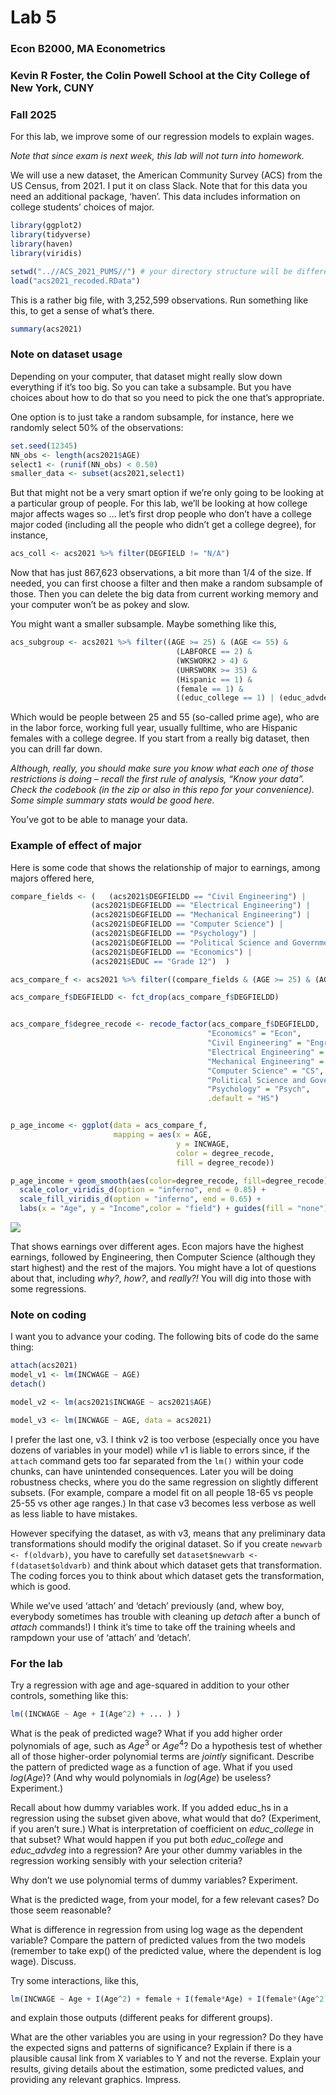 Lab 5
================

### Econ B2000, MA Econometrics

### Kevin R Foster, the Colin Powell School at the City College of New York, CUNY

### Fall 2025

For this lab, we improve some of our regression models to explain wages.

*Note that since exam is next week, this lab will not turn into
homework.*

We will use a new dataset, the American Community Survey (ACS) from the
US Census, from 2021. I put it on class Slack. Note that for this data
you need an additional package, ‘haven’. This data includes information
on college students’ choices of major.

``` r
library(ggplot2)
library(tidyverse)
library(haven)
library(viridis)

setwd("..//ACS_2021_PUMS//") # your directory structure will be different
load("acs2021_recoded.RData")
```

This is a rather big file, with 3,252,599 observations. Run something
like this, to get a sense of what’s there.

``` r
summary(acs2021)
```

### Note on dataset usage

Depending on your computer, that dataset might really slow down
everything if it’s too big. So you can take a subsample. But you have
choices about how to do that so you need to pick the one that’s
appropriate.

One option is to just take a random subsample, for instance, here we
randomly select 50% of the observations:

``` r
set.seed(12345)
NN_obs <- length(acs2021$AGE)
select1 <- (runif(NN_obs) < 0.50)
smaller_data <- subset(acs2021,select1)
```

But that might not be a very smart option if we’re only going to be
looking at a particular group of people. For this lab, we’ll be looking
at how college major affects wages so … let’s first drop people who
don’t have a college major coded (including all the people who didn’t
get a college degree), for instance,

``` r
acs_coll <- acs2021 %>% filter(DEGFIELD != "N/A")
```

Now that has just 867,623 observations, a bit more than 1/4 of the size.
If needed, you can first choose a filter and then make a random
subsample of those. Then you can delete the big data from current
working memory and your computer won’t be as pokey and slow.

You might want a smaller subsample. Maybe something like this,

``` r
acs_subgroup <- acs2021 %>% filter((AGE >= 25) & (AGE <= 55) & 
                                     (LABFORCE == 2) & 
                                     (WKSWORK2 > 4) & 
                                     (UHRSWORK >= 35) &
                                     (Hispanic == 1) & 
                                     (female == 1) & 
                                     ((educ_college == 1) | (educ_advdeg == 1)))
```

Which would be people between 25 and 55 (so-called prime age), who are
in the labor force, working full year, usually fulltime, who are
Hispanic females with a college degree. If you start from a really big
dataset, then you can drill far down.

*Although, really, you should make sure you know what each one of those
restrictions is doing – recall the first rule of analysis, “Know your
data”. Check the codebook (in the zip or also in this repo for your
convenience). Some simple summary stats would be good here.*

You’ve got to be able to manage your data.

### Example of effect of major

Here is some code that shows the relationship of major to earnings,
among majors offered here,

``` r
compare_fields <- (   (acs2021$DEGFIELDD == "Civil Engineering") |
                  (acs2021$DEGFIELDD == "Electrical Engineering") |
                  (acs2021$DEGFIELDD == "Mechanical Engineering") |
                  (acs2021$DEGFIELDD == "Computer Science") | 
                  (acs2021$DEGFIELDD == "Psychology") |
                  (acs2021$DEGFIELDD == "Political Science and Government") |
                  (acs2021$DEGFIELDD == "Economics") |
                  (acs2021$EDUC == "Grade 12")  )

acs_compare_f <- acs2021 %>% filter((compare_fields & (AGE >= 25) & (AGE <= 65)) )

acs_compare_f$DEGFIELDD <- fct_drop(acs_compare_f$DEGFIELDD)


acs_compare_f$degree_recode <- recode_factor(acs_compare_f$DEGFIELDD, 
                                            "Economics" = "Econ",
                                            "Civil Engineering" = "Engr",
                                            "Electrical Engineering" = "Engr",
                                            "Mechanical Engineering" = "Engr",
                                            "Computer Science" = "CS",
                                            "Political Science and Government" = "PoliSci",
                                            "Psychology" = "Psych",
                                            .default = "HS")


p_age_income <- ggplot(data = acs_compare_f,
                       mapping = aes(x = AGE,
                                     y = INCWAGE,
                                     color = degree_recode,
                                     fill = degree_recode))

p_age_income + geom_smooth(aes(color=degree_recode, fill=degree_recode)) + 
  scale_color_viridis_d(option = "inferno", end = 0.85) + 
  scale_fill_viridis_d(option = "inferno", end = 0.65) + 
  labs(x = "Age", y = "Income",color = "field") + guides(fill = "none")
```

![](lab5_files/figure-gfm/unnamed-chunk-6-1.png)<!-- -->

That shows earnings over different ages. Econ majors have the highest
earnings, followed by Engineering, then Computer Science (although they
start highest) and the rest of the majors. You might have a lot of
questions about that, including *why?*, *how?*, and *really?!* You will
dig into those with some regressions.

### Note on coding

I want you to advance your coding. The following bits of code do the
same thing:

``` r
attach(acs2021)
model_v1 <- lm(INCWAGE ~ AGE)
detach()

model_v2 <- lm(acs2021$INCWAGE ~ acs2021$AGE)

model_v3 <- lm(INCWAGE ~ AGE, data = acs2021)
```

I prefer the last one, v3. I think v2 is too verbose (especially once
you have dozens of variables in your model) while v1 is liable to errors
since, if the `attach` command gets too far separated from the `lm()`
within your code chunks, can have unintended consequences. Later you
will be doing robustness checks, where you do the same regression on
slightly different subsets. (For example, compare a model fit on all
people 18-65 vs people 25-55 vs other age ranges.) In that case v3
becomes less verbose as well as less liable to have mistakes.

However specifying the dataset, as with v3, means that any preliminary
data transformations should modify the original dataset. So if you
create `newvarb <- f(oldvarb)`, you have to carefully set
`dataset$newvarb <- f(dataset$oldvarb)` and think about which dataset
gets that transformation. The coding forces you to think about which
dataset gets the transformation, which is good.

While we’ve used ‘attach’ and ‘detach’ previously (and, whew boy,
everybody sometimes has trouble with cleaning up *detach* after a bunch
of *attach* commands!) I think it’s time to take off the training wheels
and rampdown your use of ‘attach’ and ‘detach’.

### For the lab

Try a regression with age and age-squared in addition to your other
controls, something like this:

``` r
lm((INCWAGE ~ Age + I(Age^2) + ... ) )
```

What is the peak of predicted wage? What if you add higher order
polynomials of age, such as $`Age^3`$ or $`Age^4`$? Do a hypothesis test
of whether all of those higher-order polynomial terms are *jointly*
significant. Describe the pattern of predicted wage as a function of
age. What if you used $`log(Age)`$? (And why would polynomials in
$`log(Age)`$ be useless? Experiment.)

Recall about how dummy variables work. If you added educ_hs in a
regression using the subset given above, what would that do?
(Experiment, if you aren’t sure.) What is interpretation of coefficient
on *educ_college* in that subset? What would happen if you put both
*educ_college* and *educ_advdeg* into a regression? Are your other dummy
variables in the regression working sensibly with your selection
criteria?

Why don’t we use polynomial terms of dummy variables? Experiment.

What is the predicted wage, from your model, for a few relevant cases?
Do those seem reasonable?

What is difference in regression from using log wage as the dependent
variable? Compare the pattern of predicted values from the two models
(remember to take exp() of the predicted value, where the dependent is
log wage). Discuss.

Try some interactions, like this,

``` r
lm(INCWAGE ~ Age + I(Age^2) + female + I(female*Age) + I(female*(Age^2) + ... ) 
```

and explain those outputs (different peaks for different groups).

What are the other variables you are using in your regression? Do they
have the expected signs and patterns of significance? Explain if there
is a plausible causal link from X variables to Y and not the reverse.
Explain your results, giving details about the estimation, some
predicted values, and providing any relevant graphics. Impress.
